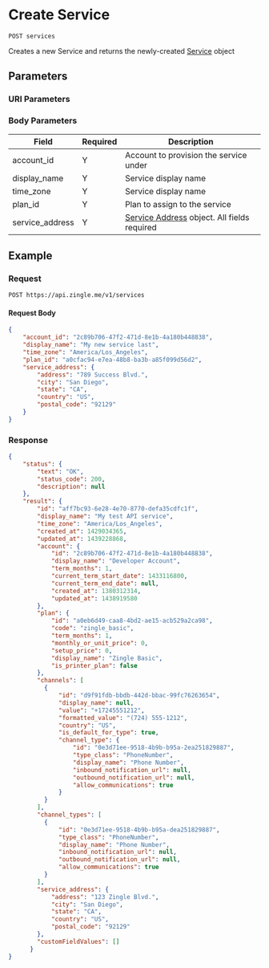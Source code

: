 # Create Service

    POST services
    
Creates a new Service and returns the newly-created [Service] object

## Parameters
### URI Parameters
### Body Parameters
Field | Required | Description
--- | --- | ---
account_id | Y | Account to provision the service under
display_name | Y | Service display name
time_zone | Y | Service display name
plan_id | Y | Plan to assign to the service
service_address | Y | [Service Address] object. All fields required

## Example
### Request

    POST https://api.zingle.me/v1/services

#### Request Body    
```json
{
    "account_id": "2c89b706-47f2-471d-8e1b-4a180b448838",
    "display_name": "My new service last",
    "time_zone": "America/Los_Angeles",
    "plan_id": "a0cfac94-e7ea-48b8-ba3b-a85f099d56d2",
    "service_address": {
        "address": "789 Success Blvd.",
        "city": "San Diego",
        "state": "CA",
        "country": "US",
        "postal_code": "92129"
    }
}
```

### Response
``` json
{
    "status": {
        "text": "OK",
        "status_code": 200,
        "description": null
    },
    "result": {
        "id": "aff7bc93-6e28-4e70-8770-defa35cdfc1f",
        "display_name": "My test API service",
        "time_zone": "America/Los_Angeles",
        "created_at": 1429034365,
        "updated_at": 1439228868,
        "account": {
            "id": "2c89b706-47f2-471d-8e1b-4a180b448838",
            "display_name": "Developer Account",
            "term_months": 1,
            "current_term_start_date": 1433116800,
            "current_term_end_date": null,
            "created_at": 1380312314,
            "updated_at": 1438919580
        },
        "plan": {
            "id": "a0eb6d49-caa8-4bd2-ae15-acb529a2ca98",
            "code": "zingle_basic",
            "term_months": 1,
            "monthly_or_unit_price": 0,
            "setup_price": 0,
            "display_name": "Zingle Basic",
            "is_printer_plan": false
        },
        "channels": [
          {
              "id": "d9f91fdb-bbdb-442d-bbac-99fc76263654",
              "display_name": null,
              "value": "+17245551212",
              "formatted_value": "(724) 555-1212",
              "country": "US",
              "is_default_for_type": true,
              "channel_type": {
                  "id": "0e3d71ee-9518-4b9b-b95a-2ea251829887",
                  "type_class": "PhoneNumber",
                  "display_name": "Phone Number",
                  "inbound_notification_url": null,
                  "outbound_notification_url": null,
                  "allow_communications": true
              }
          }
        ],
        "channel_types": [
          {
              "id": "0e3d71ee-9518-4b9b-b95a-dea251829887",
              "type_class": "PhoneNumber",
              "display_name": "Phone Number",
              "inbound_notification_url": null,
              "outbound_notification_url": null,
              "allow_communications": true
          }
        ],
        "service_address": {
            "address": "123 Zingle Blvd.",
            "city": "San Diego",
            "state": "CA",
            "country": "US",
            "postal_code": "92129"
        },
        "customFieldValues": []
      }    
}
```

[Service]: README.md
[Service Address]: /service_addresses/README.md
